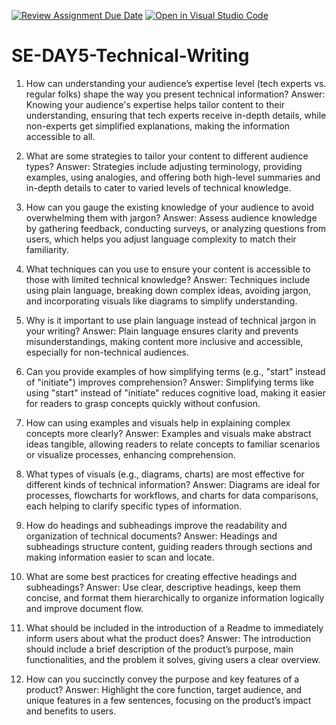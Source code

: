 [![Review Assignment Due Date](https://classroom.github.com/assets/deadline-readme-button-22041afd0340ce965d47ae6ef1cefeee28c7c493a6346c4f15d667ab976d596c.svg)](https://classroom.github.com/a/zsAR-pyY)
[![Open in Visual Studio Code](https://classroom.github.com/assets/open-in-vscode-2e0aaae1b6195c2367325f4f02e2d04e9abb55f0b24a779b69b11b9e10269abc.svg)](https://classroom.github.com/online_ide?assignment_repo_id=17066488&assignment_repo_type=AssignmentRepo)
# SE-DAY5-Technical-Writing
1. How can understanding your audience’s expertise level (tech experts vs. regular folks) shape the way you present technical information?
Answer: Knowing your audience's expertise helps tailor content to their understanding, ensuring that tech experts receive in-depth details, while non-experts get simplified explanations, making the information accessible to all.

2. What are some strategies to tailor your content to different audience types?
Answer: Strategies include adjusting terminology, providing examples, using analogies, and offering both high-level summaries and in-depth details to cater to varied levels of technical knowledge.

3. How can you gauge the existing knowledge of your audience to avoid overwhelming them with jargon?
Answer: Assess audience knowledge by gathering feedback, conducting surveys, or analyzing questions from users, which helps you adjust language complexity to match their familiarity.

4. What techniques can you use to ensure your content is accessible to those with limited technical knowledge?
Answer: Techniques include using plain language, breaking down complex ideas, avoiding jargon, and incorporating visuals like diagrams to simplify understanding.

5. Why is it important to use plain language instead of technical jargon in your writing?
Answer: Plain language ensures clarity and prevents misunderstandings, making content more inclusive and accessible, especially for non-technical audiences.

6. Can you provide examples of how simplifying terms (e.g., "start" instead of "initiate") improves comprehension?
Answer: Simplifying terms like using "start" instead of "initiate" reduces cognitive load, making it easier for readers to grasp concepts quickly without confusion.

7. How can using examples and visuals help in explaining complex concepts more clearly?
Answer: Examples and visuals make abstract ideas tangible, allowing readers to relate concepts to familiar scenarios or visualize processes, enhancing comprehension.

8. What types of visuals (e.g., diagrams, charts) are most effective for different kinds of technical information?
Answer: Diagrams are ideal for processes, flowcharts for workflows, and charts for data comparisons, each helping to clarify specific types of information.

9. How do headings and subheadings improve the readability and organization of technical documents?
Answer: Headings and subheadings structure content, guiding readers through sections and making information easier to scan and locate.

10. What are some best practices for creating effective headings and subheadings?
Answer: Use clear, descriptive headings, keep them concise, and format them hierarchically to organize information logically and improve document flow.

11. What should be included in the introduction of a Readme to immediately inform users about what the product does?
Answer: The introduction should include a brief description of the product’s purpose, main functionalities, and the problem it solves, giving users a clear overview.

12. How can you succinctly convey the purpose and key features of a product?
Answer: Highlight the core function, target audience, and unique features in a few sentences, focusing on the product’s impact and benefits to users.
